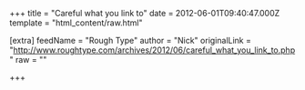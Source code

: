 
+++
title = "Careful what you link to"
date = 2012-06-01T09:40:47.000Z
template = "html_content/raw.html"

[extra]
feedName = "Rough Type"
author = "Nick"
originalLink = "http://www.roughtype.com/archives/2012/06/careful_what_you_link_to.php"
raw = ""

+++

